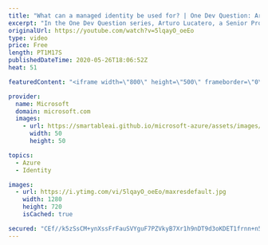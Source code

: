 ```yaml
---
title: "What can a managed identity be used for? | One Dev Question: Arturo Lucatero"
excerpt: "In the One Dev Question series, Arturo Lucatero, a Senior Program Manager working on managed identities for Azure resources, explains what you can do with a managed identity.   For more information, visit: https://docs.microsoft.com/azure/active-directory/managed-identities-azure-resources   Try Azure"
originalUrl: https://youtube.com/watch?v=5lqayO_oeEo
type: video
price: Free
length: PT1M17S
publishedDateTime: 2020-05-26T18:06:52Z
heat: 51

featuredContent: "<iframe width=\"800\" height=\"500\" frameborder=\"0\" src=\"https://www.youtube.com/embed/5lqayO_oeEo\" allow=\"accelerometer; autoplay; encrypted-media; gyroscope; picture-in-picture\" allowfullscreen></iframe>"

provider:
  name: Microsoft
  domain: microsoft.com
  images:
    - url: https://smartableai.github.io/microsoft-azure/assets/images/organizations/microsoft.com-50x50.jpg
      width: 50
      height: 50

topics:
  - Azure
  - Identity

images:
  - url: https://i.ytimg.com/vi/5lqayO_oeEo/maxresdefault.jpg
    width: 1280
    height: 720
    isCached: true

secured: "CEf//k5zSsCM+ynXssFrFauSVYguF7PZVkyB7Xr1h9nDT9d3oKDET1frnn+n5wXRyLApa7AUM90S+dnHRzqPTCuQtj4ZzL93yIONbWqFmCVbYwpWA6d953IxitzF7k0stl1dLDaQu1TLpaUfLmcdxgnyHCzNYNXpvksPdQltUS+/fHWIH3+ZepBGQa+yLV6ztCtBl3bP6BzpYkJf5B0LK8l0YSybp1gXS4DvAKIy/kkQm1S+RgKiuvAl6h+LHns/9M9NVFhXnpbjKuccY74UcEbzBlK4Yl6B2FUVGDiXlYxgra/+2puE+pIvaAB1kpTTxciKWhArNWDHCAzTz8+GWW0zbnKrW2T4ZMi7XFZHtwW/dHqjjA2BdGr4ILJdwkdl0xYPWgHpmR1MrjqSAxNN1z19ijzOyiMf/Fn44a8u3as=;++X6+SicVof8uOSXVTsykw=="
---
```


